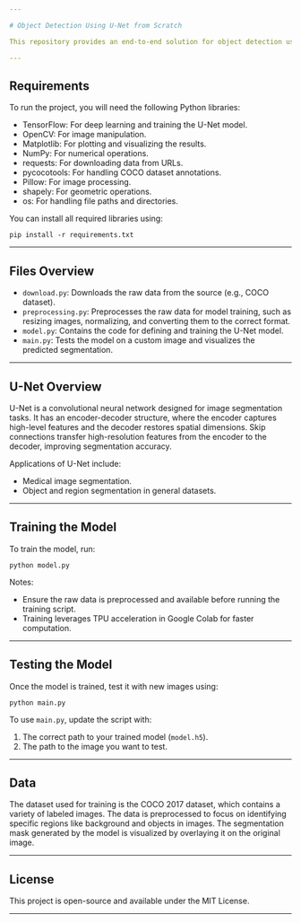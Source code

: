 ```yaml
---

# Object Detection Using U-Net from Scratch  

This repository provides an end-to-end solution for object detection using the U-Net architecture, trained from scratch. The model is designed to segment different regions in images (like background and objects) and can be applied to various image segmentation tasks.  

---
```


## Requirements  

To run the project, you will need the following Python libraries:  

- TensorFlow: For deep learning and training the U-Net model.  
- OpenCV: For image manipulation.  
- Matplotlib: For plotting and visualizing the results.  
- NumPy: For numerical operations.  
- requests: For downloading data from URLs.  
- pycocotools: For handling COCO dataset annotations.  
- Pillow: For image processing.  
- shapely: For geometric operations.  
- os: For handling file paths and directories.  

You can install all required libraries using:  

`pip install -r requirements.txt`  

---

## Files Overview  

- `download.py`: Downloads the raw data from the source (e.g., COCO dataset).  
- `preprocessing.py`: Preprocesses the raw data for model training, such as resizing images, normalizing, and converting them to the correct format.  
- `model.py`: Contains the code for defining and training the U-Net model.  
- `main.py`: Tests the model on a custom image and visualizes the predicted segmentation.  

---

## U-Net Overview  

U-Net is a convolutional neural network designed for image segmentation tasks. It has an encoder-decoder structure, where the encoder captures high-level features and the decoder restores spatial dimensions. Skip connections transfer high-resolution features from the encoder to the decoder, improving segmentation accuracy.  

Applications of U-Net include:  
- Medical image segmentation.  
- Object and region segmentation in general datasets.  

---

## Training the Model  

To train the model, run:  

`python model.py`  

Notes:  
- Ensure the raw data is preprocessed and available before running the training script.  
- Training leverages TPU acceleration in Google Colab for faster computation.  

---

## Testing the Model  

Once the model is trained, test it with new images using:  

`python main.py`  

To use `main.py`, update the script with:  
1. The correct path to your trained model (`model.h5`).  
2. The path to the image you want to test.  

---

## Data  

The dataset used for training is the COCO 2017 dataset, which contains a variety of labeled images. The data is preprocessed to focus on identifying specific regions like background and objects in images. The segmentation mask generated by the model is visualized by overlaying it on the original image.  

---

## License  

This project is open-source and available under the MIT License.  

---
